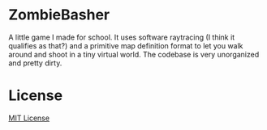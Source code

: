 # ZombieBasher

A little game I made for school. It uses software raytracing (I think it qualifies as that?) and a primitive map definition format to let you walk around and shoot in a tiny virtual world. The codebase is very unorganized and pretty dirty.

# License

[MIT License](LICENSE)

